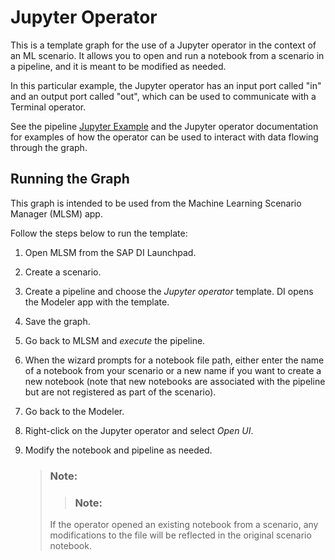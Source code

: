 <!-- loio417d0abcfa364d68baa790b7fe885d04 -->

# Jupyter Operator

This is a template graph for the use of a Jupyter operator in the context of an ML scenario. It allows you to open and run a notebook from a scenario in a pipeline, and it is meant to be modified as needed.



In this particular example, the Jupyter operator has an input port called "in" and an output port called "out", which can be used to communicate with a Terminal operator.

See the pipeline [Jupyter Example](jupyter-example-61af45d.md) and the Jupyter operator documentation for examples of how the operator can be used to interact with data flowing through the graph.



<a name="loio417d0abcfa364d68baa790b7fe885d04__section_owp_fg4_k4b"/>

## Running the Graph

This graph is intended to be used from the Machine Learning Scenario Manager \(MLSM\) app.

Follow the steps below to run the template:

1.  Open MLSM from the SAP DI Launchpad.

2.  Create a scenario.

3.  Create a pipeline and choose the *Jupyter operator* template. DI opens the Modeler app with the template.

4.  Save the graph.

5.  Go back to MLSM and *execute* the pipeline.

6.  When the wizard prompts for a notebook file path, either enter the name of a notebook from your scenario or a new name if you want to create a new notebook \(note that new notebooks are associated with the pipeline but are not registered as part of the scenario\).

7.  Go back to the Modeler.

8.  Right-click on the Jupyter operator and select *Open UI*.

9.  Modify the notebook and pipeline as needed.

    > ### Note:  
    > > ### Note:  
    > 
    > If the operator opened an existing notebook from a scenario, any modifications to the file will be reflected in the original scenario notebook.


